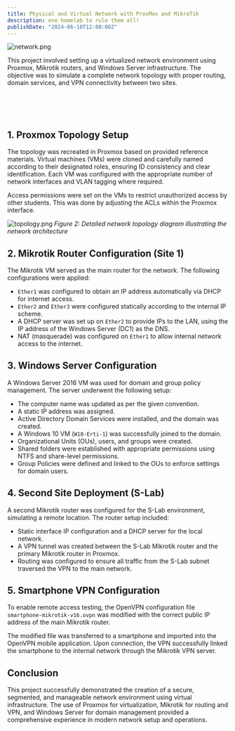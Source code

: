 ```yaml
---
title: Physical and Virtual Network with ProxMox and MikroTik
description: one homelab to rule them all!
publishDate: "2024-06-10T12:00:00Z"
---
```


![network.png](/portfolio/src/content/public/thumbnail_virtual_network.jpg)

This project involved setting up a virtualized network environment using Proxmox, Mikrotik routers, and Windows Server infrastructure. The objective was to simulate a complete network topology with proper routing, domain services, and VPN connectivity between two sites.<br><br><br><br><br>


## 1. Proxmox Topology Setup

The topology was recreated in Proxmox based on provided reference materials. Virtual machines (VMs) were cloned and carefully named according to their designated roles, ensuring ID consistency and clear identification. Each VM was configured with the appropriate number of network interfaces and VLAN tagging where required.

Access permissions were set on the VMs to restrict unauthorized access by other students. This was done by adjusting the ACLs within the Proxmox interface.

![topology.png](/portfolio/src/content/public/virtual_topology.png)
*Figure 2: Detailed network topology diagram illustrating the network architecture*


## 2. Mikrotik Router Configuration (Site 1)

The Mikrotik VM served as the main router for the network. The following configurations were applied:

- `Ether1` was configured to obtain an IP address automatically via DHCP for internet access.
- `Ether2` and `Ether3` were configured statically according to the internal IP scheme.
- A DHCP server was set up on `Ether2` to provide IPs to the LAN, using the IP address of the Windows Server (DC1) as the DNS.
- NAT (masquerade) was configured on `Ether1` to allow internal network access to the internet.

## 3. Windows Server Configuration

A Windows Server 2016 VM was used for domain and group policy management. The server underwent the following setup:

- The computer name was updated as per the given convention.
- A static IP address was assigned.
- Active Directory Domain Services were installed, and the domain was created.
- A Windows 10 VM (`W10-Erti-1`) was successfully joined to the domain.
- Organizational Units (OUs), users, and groups were created.
- Shared folders were established with appropriate permissions using NTFS and share-level permissions.
- Group Policies were defined and linked to the OUs to enforce settings for domain users.

## 4. Second Site Deployment (S-Lab)

A second Mikrotik router was configured for the S-Lab environment, simulating a remote location. The router setup included:

- Static interface IP configuration and a DHCP server for the local network.
- A VPN tunnel was created between the S-Lab Mikrotik router and the primary Mikrotik router in Proxmox.
- Routing was configured to ensure all traffic from the S-Lab subnet traversed the VPN to the main network.

## 5. Smartphone VPN Configuration

To enable remote access testing, the OpenVPN configuration file `smartphone-mikrotik-v16.ovpn` was modified with the correct public IP address of the main Mikrotik router.

The modified file was transferred to a smartphone and imported into the OpenVPN mobile application. Upon connection, the VPN successfully linked the smartphone to the internal network through the Mikrotik VPN server.


## Conclusion

This project successfully demonstrated the creation of a secure, segmented, and manageable network environment using virtual infrastructure. The use of Proxmox for virtualization, Mikrotik for routing and VPN, and Windows Server for domain management provided a comprehensive experience in modern network setup and operations.